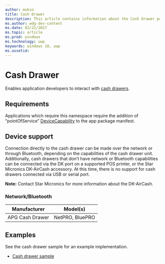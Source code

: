 ```yaml
---
author: mukin
title: Cash Drawer
description: This article contains information about the Cash Drawer point of service family of devices
ms.author: wdg-dev-content
ms.date: 02/21/2017
ms.topic: article
ms.prod: windows
ms.technology: uwp
keywords: windows 10, uwp
ms.assetid:
---
```


# Cash Drawer

Enables application developers to interact with [cash drawers](https://docs.microsoft.com/en-us/uwp/api/windows.devices.pointofservice.cashdrawer).

## Requirements
Applications which require this namespace require the addition of “pointOfService” [DeviceCapability](https://msdn.microsoft.com/library/4353c4fd-f038-4986-81ed-d2ec0c6235ef) to the app package manifest.

## Device support
Connection directly to the cash drawer can be made over the network or through Bluetooth, depending on the capabilities of the cash drawer unit. Additionally, cash drawers that don’t have network or Bluetooth capabilities can be connected via the DK port on a supported POS printer, or the Star Micronics DK-AirCash accessory. At this time, there is no support for cash drawers connected via USB or serial port.

**Note:**  Contact Star Micronics for more information about the DK-AirCash.

### Network/Bluetooth
| Manufacturer |	Model(s) |
|--------------|-----------|
| APG Cash Drawer |	NetPRO, BluePRO |

## Examples
See the cash drawer sample for an example implementation.
+	[Cash drawer sample](https://github.com/Microsoft/Windows-universal-samples/tree/master/Samples/CashDrawer)
